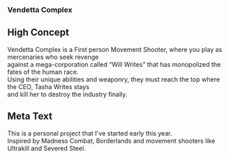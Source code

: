 ### Vendetta Complex
## High Concept
Vendetta Complex is a First person Movement Shooter, where you play as mercenaries who seek revenge  
against a mega-corporation called “Will Writes” that has monopolized the fates of the human race.  
Using their unique abilities and weaponry, they must reach the top where the CEO, Tasha Writes stays  
and kill her to destroy the industry finally.

## Meta Text
This is a personal project that I've started early this year.   
Inspired by Madness Combat, Borderlands and movement shooters like Ultrakill and Severed Steel.  
